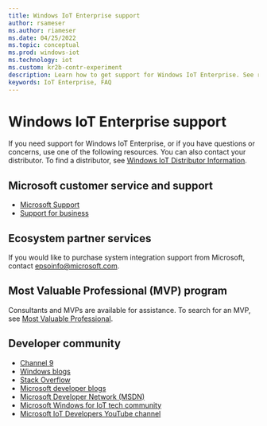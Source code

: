 ```yaml
---
title: Windows IoT Enterprise support
author: rsameser
ms.author: riameser
ms.date: 04/25/2022
ms.topic: conceptual
ms.prod: windows-iot
ms.technology: iot
ms.custom: kr2b-contr-experiment
description: Learn how to get support for Windows IoT Enterprise. See resources that offer assistance with questions and problems.
keywords: IoT Enterprise, FAQ
---
```


# Windows IoT Enterprise support

If you need support for Windows IoT Enterprise, or if you have questions or concerns, use one of the following resources. You can also contact your distributor. To find a distributor, see [Windows IoT Distributor Information](https://aka.ms/IoTDistributorList).

## Microsoft customer service and support

- [Microsoft Support](https://support.microsoft.com/contactus)
- [Support for business](https://support.microsoft.com/supportforbusiness/productselection)

## Ecosystem partner services

If you would like to purchase system integration support from Microsoft, contact [epsoinfo@microsoft.com](mailto:epsoinfo@microsoft.com).

## Most Valuable Professional (MVP) program

Consultants and MVPs are available for assistance. To search for an MVP, see [Most Valuable Professional](https://mvp.microsoft.com/).

## Developer community

- [Channel 9](https://channel9.msdn.com/)
- [Windows blogs](https://blogs.windows.com/windowsdeveloper/)
- [Stack Overflow](https://stackoverflow.com/questions/tagged/windows-10-iot-enterprise)
- [Microsoft developer blogs](https://devblogs.microsoft.com/)
- [Microsoft Developer Network (MSDN)](https://social.msdn.microsoft.com/Forums/en-US/home?forum=WindowsIoT)
- [Microsoft Windows for IoT tech community](https://techcommunity.microsoft.com/t5/windows-10-iot/bd-p/Windows10IoT)
- [Microsoft IoT Developers YouTube channel](https://www.youtube.com/channel/UCL7wy-iy_V76xxPnrIzGOZQ)
